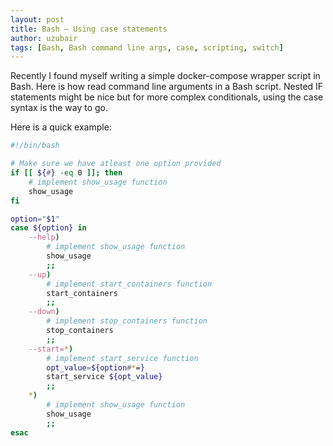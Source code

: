 ```yaml
--- 
layout: post
title: Bash – Using case statements
author: uzubair
tags: [Bash, Bash command line args, case, scripting, switch]
---
```


Recently I found myself writing a simple docker-compose wrapper script in Bash. Here is how read command line arguments in a Bash script. Nested IF statements might be nice but for more complex conditionals, using the case syntax is the way to go.

Here is a quick example:

```bash
#!/bin/bash

# Make sure we have atleast one option provided
if [[ ${#} -eq 0 ]]; then
    # implement show_usage function
    show_usage
fi

option="$1"
case ${option} in
    --help)
        # implement show_usage function
        show_usage
        ;;
    --up)
        # implement start_containers function
        start_containers
        ;;
    --down)
        # implement stop_containers function
        stop_containers
        ;;
    --start=*)
        # implement start_service function
        opt_value=${option#*=}
        start_service ${opt_value}
        ;;
    *)
        # implement show_usage function
        show_usage
        ;;
esac
```
